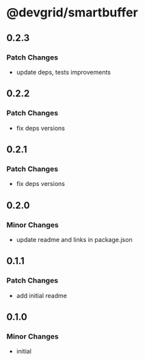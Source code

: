# @devgrid/smartbuffer

## 0.2.3

### Patch Changes

- update deps, tests improvements

## 0.2.2

### Patch Changes

- fix deps versions

## 0.2.1

### Patch Changes

- fix deps versions

## 0.2.0

### Minor Changes

- update readme and links in package.json

## 0.1.1

### Patch Changes

- add initial readme

## 0.1.0

### Minor Changes

- initial
